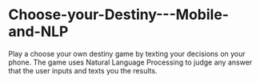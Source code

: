 # Choose-your-Destiny---Mobile-and-NLP
Play a choose your own destiny game by texting your decisions on your phone. The game uses Natural Language Processing to judge any answer that the user inputs and texts you the results.
